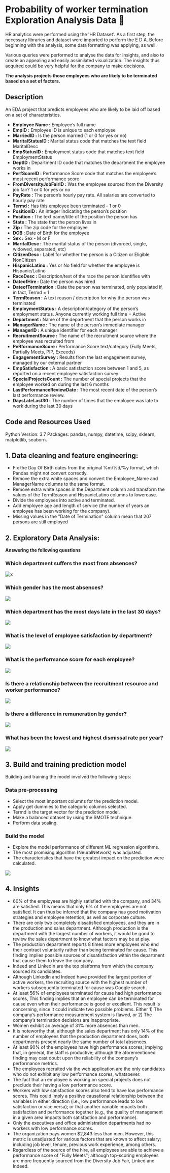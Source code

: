 # Probability of worker termination Exploration Analysis Data :100:
<div class=text-justify>
HR analytics were performed using the 'HR Dataset'. As a first step, the necessary libraries and dataset were imported to perform the E D A. Before beginning with the analysis, some data formatting was applying, as well.

Various queries were performed to analyse the data for insights, and also to create an appealing and easily assimilated visualization. The insights thus acquired could be  very  helpful for the company to make decisions.

**The analysis projects those employees who are likely to be terminated based on a set of factors.**
</div>

## Description

An EDA project that predicts employees who are likely to be laid off based on a set of characteristics.

- **Employee Name :** Employee’s full name
- **EmpID :** Employee ID is unique to each employee
- **MarriedID :** Is the person married (1 or 0 for yes or no)
- **MaritalStatusID :** Marital status code that matches the text field MaritalDesc
- **EmpStatusID :** Employment status code that matches text field EmploymentStatus
- **DeptID :** Department ID code that matches the department the employee works in
- **PerfScoreID :** Performance Score code that matches the employee’s most recent performance score
- **FromDiversityJobFairID :** Was the employee sourced from the Diversity job fair? 1 or 0 for yes or no
- **PayRate :** The person’s hourly pay rate. All salaries are converted to hourly pay rate
- **Termd :** Has this employee been terminated - 1 or 0
- **PositionID :** An integer indicating the person’s position
- **Position :** The text name/title of the position the person has
- **State :** The state that the person lives in
- **Zip :** The zip code for the employee
- **DOB :** Date of Birth for the employee
- **Sex :** Sex - M or F
- **MaritalDesc :** The marital status of the person (divorced, single, widowed, separated, etc)
- **CitizenDesc :** Label for whether the person is a Citizen or Eligible NonCitizen
- **HispanicLatino :** Yes or No field for whether the employee is Hispanic/Latino
- **RaceDesc :** Description/text of the race the person identifies with
- **DateofHire :** Date the person was hired
- **DateofTermination :** Date the person was terminated, only populated if, in fact, Termd = 1
- **TermReason :** A text reason / description for why the person was terminated
- **EmploymentStatus :** A description/category of the person’s employment status. Anyone currently working full time = Active
- **Department :** Name of the department that the person works in
- **ManagerName :** The name of the person’s immediate manager
- **ManagerID :** A unique identifier for each manager
- **RecruitmentSource :** The name of the recruitment source where the employee was recruited from
- **PeRformanceScore :** Performance Score text/category (Fully Meets, Partially Meets, PIP, Exceeds)
- **EngagementSurvey :**  Results from the last engagement survey, managed by our external partner
- **EmpSatisfaction :** A basic satisfaction score between 1 and 5, as reported on a recent employee 
satisfaction survey
- **SpecialProjectsCount :** The number of special projects that the employee worked on during the last 6 months
- **LastPerformanceReviewDate :** The most recent date of the person’s last performance review.
- **DaysLateLast30 :** The number of times that the employee was late to work during the last 30 days

## Code and Resources Used

Python Version: 3.7 Packages: pandas, numpy, datetime, scipy, sklearn, matplotlib, seaborn.

## 1. Data cleaning and feature engineering:

- Fix the Day Of Birth dates from the original %m/%d/%y format, which Pandas might not convert correctly.
- Remove the extra white spaces and convert the Employee_Name and ManagerName columns to the same format.
- Remove extra white spaces in the Department column and transform the values of the TermReason and HispanicLatino columns to lowercase.
- Divide the employees into active and terminated. 
- Add employee age and length of service (the number of years an employee has been working for the company).
- Missing values in the "Date of Termination" column mean that 207 persons are still employed

## 2. Exploratory Data Analysis:

**Answering the following questions**
### Which department suffers the most from absences?

![x](https://github.com/Bautistao2/Worker-performance-EDA/blob/main/images/absences_by_department.png)

### Which gender has the most absences?

![](https://github.com/Bautistao2/Worker-performance-EDA/blob/main/images/absences_by_gender.png)

### Which department has the most days late in the last 30 days?

![](https://github.com/Bautistao2/Worker-performance-EDA/blob/main/images/DaysLate_by_department.png)

### What is the level of employee satisfaction by department?

![](https://github.com/Bautistao2/Worker-performance-EDA/blob/main/images/DepartmentandSatisfaction.png)

### What is the performance score for each employee?

![](https://github.com/Bautistao2/Worker-performance-EDA/blob/main/images/PerformanceScore.png)

### Is there a relationship between the recruitment resource and worker performance?

![](https://github.com/Bautistao2/Worker-performance-EDA/blob/main/images/RecruitmentSource_PerformanceScore.png)

### Is there a difference in remuneration by gender?

![](https://github.com/Bautistao2/Worker-performance-EDA/blob/main/images/SalarybyGender.png)

### What has been the lowest and highest dismissal rate per year?

![](https://github.com/Bautistao2/Worker-performance-EDA/blob/main/images/newplot.png)

## 3. Build and training prediction model

Building and training the model involved the following steps:
### Data pre-processing 

- Select the most important columns for the prediction model.
- Apply get dummies to the categoric columns selected.
- Termd is the target vector for the prediction model.
- Make a balanced dataset by using the SMOTE technique.
- Perform data scaling.
  
### Build the model
- Explore the model performance of different ML regression algorithms.
- The most promising algorithm (NeuralNetwork) was adjusted.
- The characteristics that have the greatest impact on the prediction were calculated.

![](https://github.com/Bautistao2/Worker-performance-EDA/blob/main/images/important.png)


## 4. Insights

-	60% of the employees are highly satisfied with the company, and 34% are satisfied. This means that only 6% of the employees are not satisfied. It can thus be inferred that the company has good motivation strategies and employee retention, as well as corporate culture.
-	There are only two completely dissatisfied employees, and they are in the production and sales department. Although production is the department with the largest number of workers, it would be good to review the sales department to know what factors may be at play.
-   The production department reports 8 times more employees who end their contract voluntarily rather than being terminated for cause. This finding implies possible sources of dissatisfaction within the department that cause them to leave the company.
-	Indeed and LinkedIn are the top platforms from which the company sourced its candidates.
-   Although LinkedIn and Indeed have provided the largest portion of active workers, the recruiting source with the highest number of workers subsequently terminated for cause was Google search.
-	At least 56% of employees terminated for cause had high performance scores, This finding implies that an employee can be terminated for cause even when their performance is good or excellent. This result is concerning, since it could indicate two possible problems. Either 1) The company’s performance measurement system is flawed, or 2) The company’s termination decisions are inappropriate.
-	Women exhibit an average of 31% more absences than men.
-	It is noteworthy that, although the sales department has only 14% of the number of employees that the production department does, both departments present nearly the same number of total absences.
-	At least 90% of the employees have high performance scores; implying that, in general, the staff is productive; although the aforementioned finding may cast doubt upon the reliability of the company’s performance metrics.
-	The employees recruited via the web application are the only candidates who do not exhibit any low performance scores, whatsoever.
-	The fact that an employee is working on special projects does not preclude their having a low performance score.
-	Workers with low satisfaction scores also tend to have low performance scores. This could imply a positive causational relationship between the variables in either direction (i.e., low performance leads to low satisfaction or vice versa); or that another variable impacts both satisfaction and performance together (e.g., the quality of management in a given area impacts both satisfaction and performance).
-	Only the executives and office administration departments had no workers with low performance scores.
-	The organization pays women $2,843 less than men. However, this metric is unadjusted for various factors that are known to affect salary; including job level, tenure, previous work experience, among others.
-	Regardless of the source of the hire, all employees are able to achieve a performance score of "Fully Meets"; although top-scoring employees are more frequently sourced from the Diversity Job Fair, Linked and Indeed.

